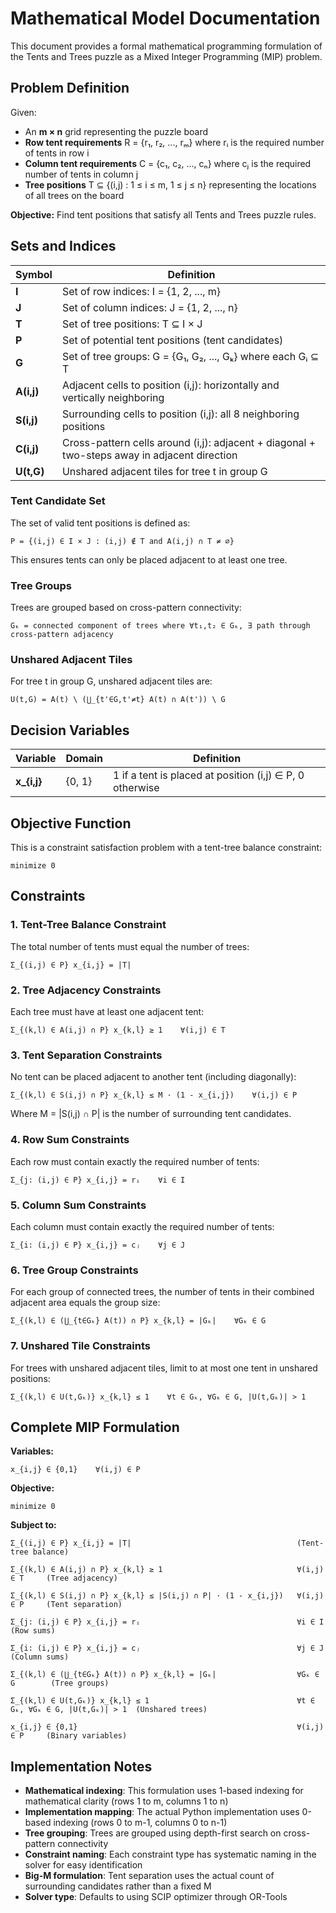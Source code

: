 # Mathematical Model Documentation

This document provides a formal mathematical programming formulation of the Tents and Trees puzzle as a Mixed Integer Programming (MIP) problem.

## Problem Definition

Given:
- An **m × n** grid representing the puzzle board
- **Row tent requirements** R = {r₁, r₂, ..., rₘ} where rᵢ is the required number of tents in row i
- **Column tent requirements** C = {c₁, c₂, ..., cₙ} where cⱼ is the required number of tents in column j
- **Tree positions** T ⊆ {(i,j) : 1 ≤ i ≤ m, 1 ≤ j ≤ n} representing the locations of all trees on the board

**Objective:** Find tent positions that satisfy all Tents and Trees puzzle rules.

## Sets and Indices

| Symbol | Definition |
|--------|------------|
| **I** | Set of row indices: I = {1, 2, ..., m} |
| **J** | Set of column indices: J = {1, 2, ..., n} |
| **T** | Set of tree positions: T ⊆ I × J |
| **P** | Set of potential tent positions (tent candidates) |
| **G** | Set of tree groups: G = {G₁, G₂, ..., Gₖ} where each Gᵢ ⊆ T |
| **A(i,j)** | Adjacent cells to position (i,j): horizontally and vertically neighboring |
| **S(i,j)** | Surrounding cells to position (i,j): all 8 neighboring positions |
| **C(i,j)** | Cross-pattern cells around (i,j): adjacent + diagonal + two-steps away in adjacent direction |
| **U(t,G)** | Unshared adjacent tiles for tree t in group G |

### Tent Candidate Set
The set of valid tent positions is defined as:

```
P = {(i,j) ∈ I × J : (i,j) ∉ T and A(i,j) ∩ T ≠ ∅}
```

This ensures tents can only be placed adjacent to at least one tree.

### Tree Groups
Trees are grouped based on cross-pattern connectivity:

```
Gₖ = connected component of trees where ∀t₁,t₂ ∈ Gₖ, ∃ path through cross-pattern adjacency
```

### Unshared Adjacent Tiles
For tree t in group G, unshared adjacent tiles are:

```
U(t,G) = A(t) \ (⋃_{t'∈G,t'≠t} A(t) ∩ A(t')) \ G
```

## Decision Variables

| Variable | Domain | Definition |
|----------|--------|------------|
| **x_{i,j}** | {0, 1} | 1 if a tent is placed at position (i,j) ∈ P, 0 otherwise |

## Objective Function

This is a constraint satisfaction problem with a tent-tree balance constraint:

```
minimize 0
```

## Constraints

### 1. Tent-Tree Balance Constraint
The total number of tents must equal the number of trees:

```
Σ_{(i,j) ∈ P} x_{i,j} = |T|
```

### 2. Tree Adjacency Constraints
Each tree must have at least one adjacent tent:

```
Σ_{(k,l) ∈ A(i,j) ∩ P} x_{k,l} ≥ 1    ∀(i,j) ∈ T
```

### 3. Tent Separation Constraints
No tent can be placed adjacent to another tent (including diagonally):

```
Σ_{(k,l) ∈ S(i,j) ∩ P} x_{k,l} ≤ M · (1 - x_{i,j})    ∀(i,j) ∈ P
```

Where M = |S(i,j) ∩ P| is the number of surrounding tent candidates.

### 4. Row Sum Constraints
Each row must contain exactly the required number of tents:

```
Σ_{j: (i,j) ∈ P} x_{i,j} = rᵢ    ∀i ∈ I
```

### 5. Column Sum Constraints  
Each column must contain exactly the required number of tents:

```
Σ_{i: (i,j) ∈ P} x_{i,j} = cⱼ    ∀j ∈ J
```

### 6. Tree Group Constraints
For each group of connected trees, the number of tents in their combined adjacent area equals the group size:

```
Σ_{(k,l) ∈ (⋃_{t∈Gₖ} A(t)) ∩ P} x_{k,l} = |Gₖ|    ∀Gₖ ∈ G
```

### 7. Unshared Tile Constraints
For trees with unshared adjacent tiles, limit to at most one tent in unshared positions:

```
Σ_{(k,l) ∈ U(t,Gₖ)} x_{k,l} ≤ 1    ∀t ∈ Gₖ, ∀Gₖ ∈ G, |U(t,Gₖ)| > 1
```



## Complete MIP Formulation

**Variables:**
```
x_{i,j} ∈ {0,1}    ∀(i,j) ∈ P
```

**Objective:**
```
minimize 0
```

**Subject to:**
```
Σ_{(i,j) ∈ P} x_{i,j} = |T|                                     (Tent-tree balance)

Σ_{(k,l) ∈ A(i,j) ∩ P} x_{k,l} ≥ 1                              ∀(i,j) ∈ T     (Tree adjacency)

Σ_{(k,l) ∈ S(i,j) ∩ P} x_{k,l} ≤ |S(i,j) ∩ P| · (1 - x_{i,j})   ∀(i,j) ∈ P     (Tent separation)

Σ_{j: (i,j) ∈ P} x_{i,j} = rᵢ                                   ∀i ∈ I         (Row sums)

Σ_{i: (i,j) ∈ P} x_{i,j} = cⱼ                                   ∀j ∈ J         (Column sums)

Σ_{(k,l) ∈ (⋃_{t∈Gₖ} A(t)) ∩ P} x_{k,l} = |Gₖ|                  ∀Gₖ ∈ G        (Tree groups)

Σ_{(k,l) ∈ U(t,Gₖ)} x_{k,l} ≤ 1                                 ∀t ∈ Gₖ, ∀Gₖ ∈ G, |U(t,Gₖ)| > 1  (Unshared trees)

x_{i,j} ∈ {0,1}                                                 ∀(i,j) ∈ P     (Binary variables)
```

## Implementation Notes

- **Mathematical indexing**: This formulation uses 1-based indexing for mathematical clarity (rows 1 to m, columns 1 to n)
- **Implementation mapping**: The actual Python implementation uses 0-based indexing (rows 0 to m-1, columns 0 to n-1)
- **Tree grouping**: Trees are grouped using depth-first search on cross-pattern connectivity  
- **Constraint naming**: Each constraint type has systematic naming in the solver for easy identification
- **Big-M formulation**: Tent separation uses the actual count of surrounding candidates rather than a fixed M
- **Solver type**: Defaults to using SCIP optimizer through OR-Tools
